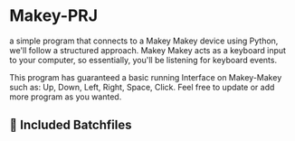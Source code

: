 # Makey-PRJ
 a simple program that connects to a Makey Makey device using Python, we'll follow a structured approach. Makey Makey acts as a keyboard input to your computer, so essentially, you'll be listening for keyboard events.
 <br/>

This program has guaranteed a basic running Interface on Makey-Makey
such as: Up, Down, Left, Right, Space, Click. Feel free to update or add more program as you wanted.

 ## 🔐 Included Batchfiles
